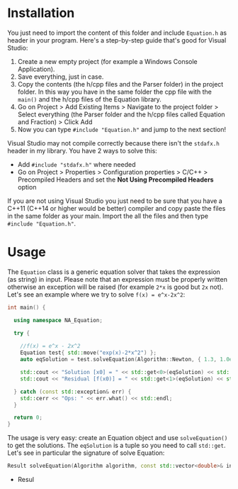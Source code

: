 # Installation

You just need to import the content of this folder and include `Equation.h` as header in your program. Here's a step-by-step guide that's good for Visual Studio:

 1. Create a new empty project (for example a Windows Console Application).
 2. Save everything, just in case.
 3. Copy the contents (the h/cpp files and the Parser folder) in the project folder. In this way you have in the same folder the cpp file with the `main()` and the h/cpp files of the Equation library.
 4. Go on Project > Add Existing Items > Navigate to the project folder > Select everything (the Parser folder and the h/cpp files called Equation and Fraction) > Click Add
 5. Now you can type `#include "Equation.h"` and jump to the next section!

Visual Studio may not compile correctly because there isn't the `stdafx.h` header in my library. You have 2 ways to solve this:

 - Add `#include "stdafx.h"` where needed
 - Go on Project > Properties > Configuration properties > C/C++ > Precompiled Headers and set the **Not Using Precompiled Headers** option
 
If you are not using Visual Studio you just need to be sure that you have a C++11 (C++14 or higher would be better) compiler and copy paste the files in the same folder as your main. Import the all the files and then type `#include "Equation.h"`.

# Usage

The `Equation` class is a generic equation solver that takes the expression (as string) in input. Please note that an expression must be properly written otherwise an exception will be raised (for example `2*x` is good but `2x` not). Let's see an example where we try to solve `f(x) = e^x-2x^2`:

``` c++
int main() {

  using namespace NA_Equation;

  try {
	
    //f(x) = e^x - 2x^2
    Equation test{ std::move("exp(x)-2*x^2") };
    auto eqSolution = test.solveEquation(Algorithm::Newton, { 1.3, 1.0e-10, 20 }, true);

    std::cout << "Solution [x0] = " << std::get<0>(eqSolution) << std::endl;
    std::cout << "Residual [f(x0)] = " << std::get<1>(eqSolution) << std::endl;

  } catch (const std::exception& err) {
    std::cerr << "Ops: " << err.what() << std::endl;
  }

  return 0;
}
```

The usage is very easy: create an Equation object and use `solveEquation()` to get the solutions. The `eqSolution` is a tuple so you need to call `std::get`. Let's see in particular the signature of solve Equation:

``` c++
Result solveEquation(Algorithm algorithm, const std::vector<double>& inputList, bool guessList = false);
```

 - Resul
